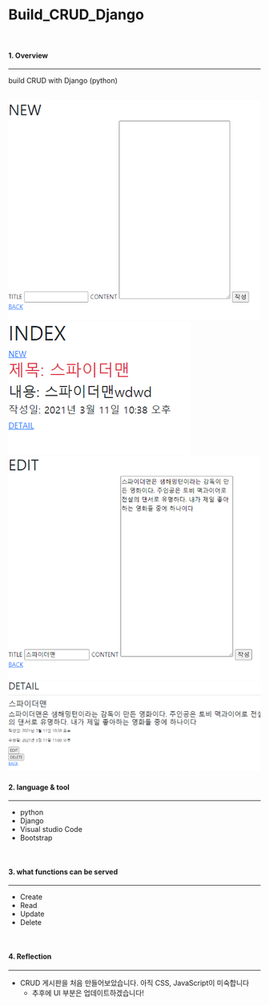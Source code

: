 # Build_CRUD_Django

<br>

#### 1. Overview

---

build CRUD with Django (python)

<br>

<img src="./README.assets/CREATE.png">

<br>

<img src="./README.assets/READ.png">

<br>

<img src="./README.assets/UPDATE.png">

<br>

<img src="./README.assets/DETAIL.png">







#### 2. language & tool 

---

- python
- Django
- Visual studio Code
- Bootstrap

<br>


#### 3. what functions can be served
---

- Create
- Read
- Update
- Delete

<br>

#### 4. Reflection
---

- CRUD 게시판을 처음 만들어보았습니다. 아직 CSS, JavaScript이 미숙합니다
  - 추후에 UI 부분은 업데이트하겠습니다!

